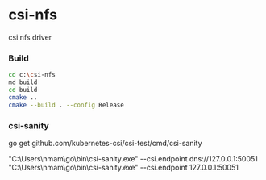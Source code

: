# csi-nfs
csi nfs driver

### Build
```sh
cd c:\csi-nfs
md build
cd build
cmake ..
cmake --build . --config Release
```

### csi-sanity 
go get github.com/kubernetes-csi/csi-test/cmd/csi-sanity

"C:\Users\nmam\go\bin\csi-sanity.exe" --csi.endpoint dns://127.0.0.1:50051
"C:\Users\nmam\go\bin\csi-sanity.exe" --csi.endpoint 127.0.0.1:50051